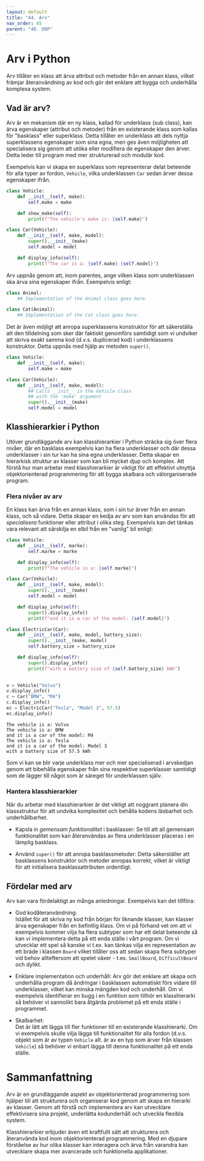 ```yaml
---
layout: default
title: "44. Arv"
nav_order: 45
parent: "40. OOP"
---
```


# Arv i Python
Arv tillåter en klass att ärva attribut och metoder från en annan klass, vilket främjar återanvändning av kod och gör det enklare att bygga och underhålla komplexa system.

## Vad är arv?
Arv är en mekanism där en ny klass, kallad för underklass (sub class), kan ärva egenskaper (attribut och metoder) från en existerande klass som kallas för "basklass" eller superklass. Detta tillåter en underklass att dels nyttja superklassens egenskaper som sina egna, men ges även möjligheten att specialisera sig genom att utöka eller modifiera de egenskaper den ärver. Detta leder till program med mer strukturerad och modulär kod.

Exempelvis kan vi skapa en superklass som representerar delat beteende för alla typer av fordon, `Vehicle`, vilka underklassen `Car` sedan ärver dessa egenskaper ifrån.

```python
class Vehicle:
    def __init__(self, make):
        self.make = make

    def show_make(self):
        print(f"The vehicle's make is: {self.make}")

class Car(Vehicle): 
    def __init__(self, make, model):
        super().__init__(make)  
        self.model = model

    def display_info(self):
        print(f"The car is a: {self.make} {self.model}")
```

Arv uppnås genom att, inom parentes, ange vilken klass som underklassen ska ärva sina egenskaper ifrån. Exempelvis enligt:

```python
class Animal:
    ## Implementation of the Animal class goes here.

class Cat(Animal): 
    ## Implementation of the Cat class goes here.
```

Det är även möjligt att anropa superklassens konstruktor för att säkerställa att den tilldelning som sker där faktiskt genomförs samtidigt som vi undviker att skriva exakt samma kod (d.v.s. duplicerad kod) i underklassens konstruktor. Detta uppnås med hjälp av metoden `super()`.
```python
class Vehicle:
    def __init__(self, make):
        self.make = make

class Car(Vehicle): 
    def __init__(self, make, model):
        ## Calls __init__ in the Vehicle class
        ## with the 'make' argument
        super().__init__(make)      
        self.model = model
```

## Klasshierarkier i Python
Utöver grundläggande arv kan klasshierarkier i Python sträcka sig över flera nivåer, där en basklass exempelvis kan ha flera underklasser och där dessa underklasser i sin tur kan ha sina egna underklasser. Detta skapar en hierarkisk struktur av klasser som kan bli mycket djup och komplex. Att förstå hur man arbetar med klasshierarkier är viktigt för att effektivt utnyttja objektorienterad programmering för att bygga skalbara och välorganiserade program.

### Flera nivåer av arv
En klass kan ärva från en annan klass, som i sin tur ärver från en annan klass, och så vidare. Detta skapar en kedja av arv som kan användas för att _specialisera_ funktioner eller attribut i olika steg. Exempelvis kan det tänkas vara relevant att särskilja en elbil från en "vanlig" bil enligt:
```python
class Vehicle:
    def __init__(self, marke):
        self.marke = marke

    def display_info(self):
        print(f"The vehicle is a: {self.marke}")

class Car(Vehicle):
    def __init__(self, make, model):
        super().__init__(make)
        self.model = model

    def display_info(self):
        super().display_info()
        print(f"and it is a car of the model: {self.model}")

class ElectricCar(Car):
    def __init__(self, make, model, battery_size):
        super().__init__(make, model)
        self.battery_size = battery_size

    def display_info(self):
        super().display_info()
        print(f"with a battery size of {self.battery_size} kWh")
        

v = Vehicle("Volvo")
v.display_info()
c = Car("BMW", "M4")
c.display_info()
ec = ElectricCar("Tesla", "Model 3", 57.5)
ec.display_info()
```
<div class="code-example" markdown="1">
<pre><code>The vehicle is a: Volvo
The vehicle is a: BMW
and it is a car of the model: M4
The vehicle is a: Tesla
and it is a car of the model: Model 3
with a battery size of 57.5 kWh</code></pre>
</div>

Som vi kan se blir varje underklass mer och mer specialiserad i arvskedjan genom att bibehålla egenskaper från sina respektive superklasser samtidigt som de lägger till något som är säreget för underklassen själv.

### Hantera klasshierarkier
När du arbetar med klasshierarkier är det viktigt att noggrant planera din klassstruktur för att undvika komplexitet och behålla kodens läsbarhet och underhållbarhet.

* Kapsla in _gemensam funktionalitet_ i basklasser: 
Se till att all gemensam funktionalitet som kan återanvändas av flera underklasser placeras i en lämplig basklass.

* Använd `super()` för att anropa basklassmetoder: 
Detta säkerställer att basklassens konstruktor och metoder anropas korrekt, vilket är viktigt för att initialisera basklassattributen ordentligt.

## Fördelar med arv
Arv kan vara fördelaktigt av många anledningar. Exempelvis kan det tillföra:

* God kodåteranvändning: <br>
Istället för att skriva ny kod från början för liknande klasser, kan klasser ärva egenskaper från en befintlig klass. Om vi på förhand vet om att vi exempelvis kommer vilja ha flera subtyper som har ett delat beteende så kan vi implementera detta på ett enda ställe i vårt program. Om vi utvecklar ett spel så kanske vi t.ex. kan tänkas vilja en representation av ett bräde i klassen `Board` vilket tillåter oss att sedan skapa flera subtyper vid behov allteftersom att spelet växer - t.ex. `SmallBoard`, `DifficultBoard` och dylikt.

* Enklare implementation och underhåll: 
Arv gör det enklare att skapa och underhålla program då ändringar i basklassen automatiskt förs vidare till underklasser, vilket kan minska mängden kod och underhåll. Om vi exempelvis identifierar en bugg i en funktion som tillhör en klasshierarki så behöver vi sannolikt bara åtgärda problemet på ett enda ställe i programmet.

* Skalbarhet:  </br>
Det är lätt att lägga till fler funktioner till en existerande klasshierarki. Om vi exempelvis skulle vilja lägga till funktionalitet för alla fordon (d.v.s. objekt som är av typen `Vehicle` alt. är av en typ som ärver från klassen `Vehicle`) så behöver vi enbart lägga till denna funktionalitet på ett enda ställe.

# Sammanfattning
Arv är en grundläggande aspekt av objektorienterad programmering som hjälper till att strukturera och organiserar kod genom att skapa en hierarki av klasser. Genom att förstå och implementera arv kan utvecklare effektivisera sina projekt, underlätta kodunderhåll och utveckla flexibla system. 

Klasshierarkier erbjuder även ett kraftfullt sätt att strukturera och återanvända kod inom objektorienterad programmering. Med en djupare förståelse av hur olika klasser kan interagera och ärva från varandra kan utvecklare skapa mer avancerade och funktionella applikationer.